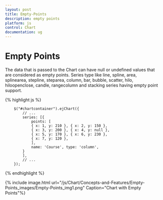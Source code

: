 ```yaml
---
layout: post
title: Empty-Points
description: empty points
platform: js
control: Chart
documentation: ug
---
```


# Empty Points

The data that is passed to the Chart can have null or undefined values that are considered as empty points. Series type like line, spline, area, splinearea, stepline, steparea, column, bar, bubble, scatter, hilo, hiloopenclose, candle, rangecolumn and stacking series having empty point support.

{% highlight js %}


        $("#chartcontainer").ejChart({
            // ...             
            series: [{
                points: [
                { x: 1, y: 210 }, { x: 2, y: 150 },
                { x: 3, y: 200 }, { x: 4, y: null },
                { x: 5, y: 170 }, { x: 6, y: 230 },
                { x: 7, y: 120 },
                ],
                name: 'Course', type: 'column',
            }
            ],
            // ...             
        });


{% endhighlight %}



{% include image.html url="/js/Chart/Concepts-and-Features/Empty-Points_images/Empty-Points_img1.png" Caption="Chart with Empty Points"%}

